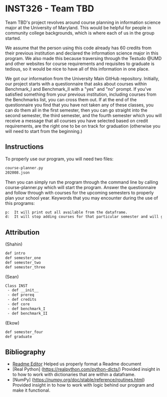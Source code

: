 # INST326 - Team TBD

Team TBD's project revolves around course planning in information science major at the University of Maryland.  This would be helpful for people in community college backgrounds, which is where each of us in the group started.

We assume that the person using this code already has 60 credits from their previous institution and declared the information science major in this program.  We also made this because traversing through the Testudo @UMD and other websites for course requirements and requisites to graduate is tedious, so it would be nice to have all of this information in one place.

We got our information from the University Main GitHub repository.  Initially, our project starts with a questionnaire that asks about courses within Benchmark_I and Benchmark_II with a "yes" and "no" prompt.  If you've satisfied something from your previous institution, including courses from the Benchmarks list, you can cross them out.  If at the end of the questionnaire you find that you have not taken any of these classes, you can do them all in the first semester, then you can go straight into the second semester, the third semester, and the fourth semester which you will receive a message that all courses you have selected based on credit requirements, are the right one to be on track for graduation (otherwise you will need to start from the beginning.)


## Instructions

To properly use our program, you will need two files:

```txt
course-planner.py
202008.json
```
Then you can simply run the program through the command line by calling course-planner.py which will start the program. Answer the questionnaire and follow through with courses for the upcoming semesters to properly plan your school year.
Keywords that you may encounter during the use of this programs:
```txt
p:  It will print out all available from the dataframe.
d:  It will stop adding courses for that particular semester and will go the next one. Depending on what courses have been selected, this may delay the graduation, and the user need to start the program again.
```



## Attribution

(Shahin)
```txt
def intro
def semester_one
def semester_two
def semester_three
```

(Sean)

```txt
Class INST
 - def __init__
 - def prereq
 - def credits
 - def core
 - def benchmark_I
 - def benchmark_II
```

(Ekow)
```txt
def semester_four
def graduate
```

## Bibliography
 - [Readme Editor](https://readme.so/editor)
    Helped us properly format a Readme document
 - [Real Python] (https://realpython.com/python-dicts/) Provided insight in to how to work with dictionaries that are within a dataframe.
 - [NumPy] (https://numpy.org/doc/stable/reference/routines.html) Provided insight in to how to work with logic behind our program and make it functional.
